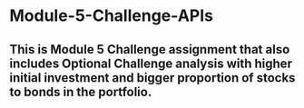 # Module-5-Challenge-APIs
## This is Module 5 Challenge assignment that also includes Optional Challenge analysis with higher initial investment and bigger proportion of stocks to bonds in the portfolio. 
